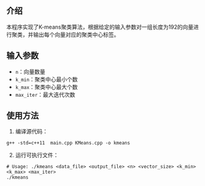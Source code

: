 ## 介绍
本程序实现了K-means聚类算法，根据给定的输入参数对一组长度为192的向量进行聚类，并输出每个向量对应的聚类中心标签。

## 输入参数
- `n`：向量数量
- `k_min`：聚类中心最小个数
- `k_max`：聚类中心最大个数
- `max_iter`：最大迭代次数

## 使用方法
1. 编译源代码：
```
g++ -std=c++11  main.cpp KMeans.cpp -o kmeans
```

2. 运行可执行文件：
```
# Usage: ./kmeans <data_file> <output_file> <n> <vector_size> <k_min> <k_max> <max_iter>
./kmeans
```